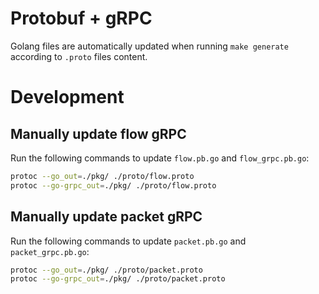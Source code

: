 # Protobuf + gRPC

Golang files are automatically updated when running `make generate` according to `.proto` files content. 

# Development

## Manually update flow gRPC

Run the following commands to update `flow.pb.go` and `flow_grpc.pb.go`:

```bash
protoc --go_out=./pkg/ ./proto/flow.proto
protoc --go-grpc_out=./pkg/ ./proto/flow.proto
```

## Manually update packet gRPC

Run the following commands to update `packet.pb.go` and `packet_grpc.pb.go`:

```bash
protoc --go_out=./pkg/ ./proto/packet.proto
protoc --go-grpc_out=./pkg/ ./proto/packet.proto
```